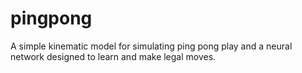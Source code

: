 # pingpong
A simple kinematic model for simulating ping pong play and a neural network designed to learn and make legal moves.
